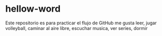 # hellow-word
Este repositorio es para practicar el flujo de GitHub
me gusta leer, jugar volleyball, caminar al aire libre, escuchar musica, ver series, dormir
